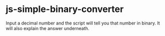 # js-simple-binary-converter
Input a decimal number and the script will tell you that number in binary. It will also explain the answer underneath.
